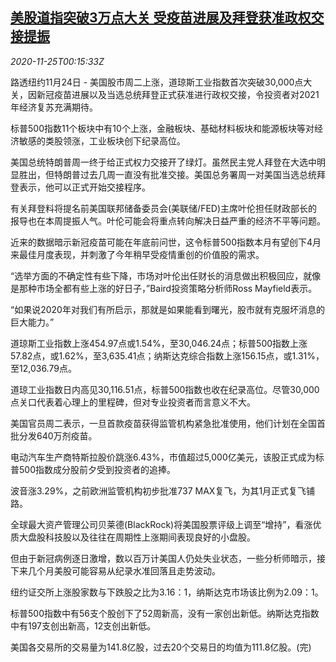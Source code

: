 <!--1606263796000-->
[美股道指突破3万点大关 受疫苗进展及拜登获准政权交接提振](https://cn.reuters.com/article/us-stocks-vaccine-1125-idCNKBS28500N)
------

<div><i>2020-11-25T00:15:33Z</i></div><p>路透纽约11月24日 - 美国股市周二上涨，道琼斯工业指数首次突破30,000点大关，因新冠疫苗进展以及当选总统拜登正式获准进行政权交接，令投资者对2021年经济复苏充满期待。</p><p>标普500指数11个板块中有10个上涨，金融板块、基础材料板块和能源板块等对经济敏感的类股领涨，工业板块创下纪录高位。</p><p>美国总统特朗普周一终于给正式权力交接开了绿灯。虽然民主党人拜登在大选中明显胜出，但特朗普过去几周一直没有批准交接。美国总务署周一对美国当选总统拜登表示，他可以正式开始交接程序。</p><p>有关拜登料将提名前美国联邦储备委员会(美联储/FED)主席叶伦担任财政部长的报导也在本周提振人气。叶伦可能会将重点转向解决日益严重的经济不平等问题。</p><p>近来的数据暗示新冠疫苗可能在年底前问世，这令标普500指数本月有望创下4月来最佳月度表现，并刺激了今年稍早受疫情重创的价值股的需求。</p><p>“选举方面的不确定性有些下降，市场对叶伦出任财长的消息做出积极回应，就像是那种市场全都有些上涨的好日子，”Baird投资策略分析师Ross Mayfield表示。</p><p>“如果说2020年对我们有所启示，那就是如果能看到曙光，股市就有克服坏消息的巨大能力。”</p><p>道琼斯工业指数上涨454.97点或1.54%，至30,046.24点；标普500指数上涨57.82点，或1.62%，至3,635.41点；纳斯达克综合指数上涨156.15点，或1.31%，至12,036.79点。</p><p>道琼工业指数日内高见30,116.51点，标普500指数也收在纪录高位。尽管30,000点关口代表着心理上的里程碑，但对专业投资者而言意义不大。</p><p>美国官员周二表示，一旦首款疫苗获得监管机构紧急批准使用，他们计划在全国首批分发640万剂疫苗。</p><p>电动汽车生产商特斯拉股价跳涨6.43%，市值超过5,000亿美元，该股正式成为标普500指数成分股前夕受到投资者的追捧。</p><p>波音涨3.29%，之前欧洲监管机构初步批准737 MAX复飞，为其1月正式复飞铺路。</p><p>全球最大资产管理公司贝莱德(BlackRock)将美国股票评级上调至“增持”，看涨优质大盘股科技股以及往往在周期性上涨期间表现良好的小盘股。</p><p>但由于新冠病例逐日激增，数以百万计美国人仍处失业状态，一些分析师暗示，接下来几个月美股可能容易从纪录水准回落且走势波动。</p><p>纽约证交所上涨股家数与下跌股之比为3.16：1，纳斯达克市场该比例为2.09：1。</p><p>标普500指数中有56支个股创下了52周新高，没有一家创出新低。纳斯达克指数中有197支创出新高，12支创出新低。</p><p>美国各交易所的交易量为141.8亿股，过去20个交易日的均值为111.8亿股。(完)</p>
